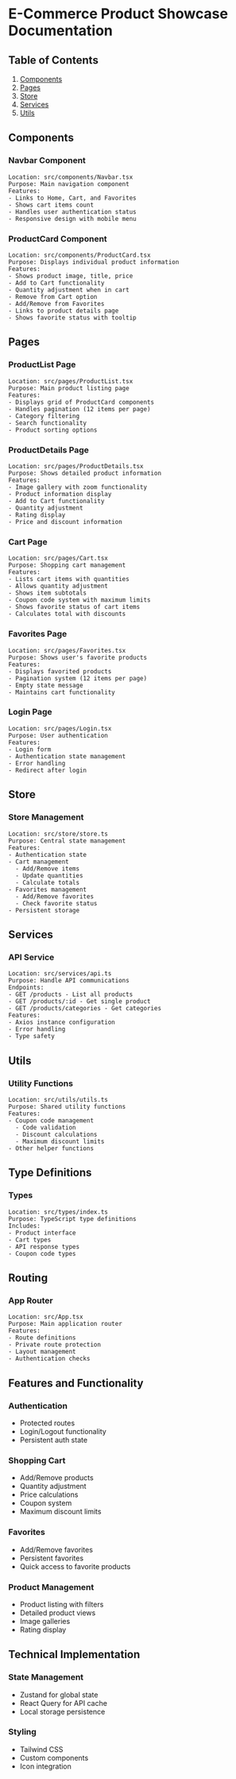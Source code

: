 # E-Commerce Product Showcase Documentation

## Table of Contents
1. [Components](#components)
2. [Pages](#pages)
3. [Store](#store)
4. [Services](#services)
5. [Utils](#utils)

## Components

### Navbar Component
```tsx
Location: src/components/Navbar.tsx
Purpose: Main navigation component
Features:
- Links to Home, Cart, and Favorites
- Shows cart items count
- Handles user authentication status
- Responsive design with mobile menu
```

### ProductCard Component
```tsx
Location: src/components/ProductCard.tsx
Purpose: Displays individual product information
Features:
- Shows product image, title, price
- Add to Cart functionality
- Quantity adjustment when in cart
- Remove from Cart option
- Add/Remove from Favorites
- Links to product details page
- Shows favorite status with tooltip
```

## Pages

### ProductList Page
```tsx
Location: src/pages/ProductList.tsx
Purpose: Main product listing page
Features:
- Displays grid of ProductCard components
- Handles pagination (12 items per page)
- Category filtering
- Search functionality
- Product sorting options
```

### ProductDetails Page
```tsx
Location: src/pages/ProductDetails.tsx
Purpose: Shows detailed product information
Features:
- Image gallery with zoom functionality
- Product information display
- Add to Cart functionality
- Quantity adjustment
- Rating display
- Price and discount information
```

### Cart Page
```tsx
Location: src/pages/Cart.tsx
Purpose: Shopping cart management
Features:
- Lists cart items with quantities
- Allows quantity adjustment
- Shows item subtotals
- Coupon code system with maximum limits
- Shows favorite status of cart items
- Calculates total with discounts
```

### Favorites Page
```tsx
Location: src/pages/Favorites.tsx
Purpose: Shows user's favorite products
Features:
- Displays favorited products
- Pagination system (12 items per page)
- Empty state message
- Maintains cart functionality
```

### Login Page
```tsx
Location: src/pages/Login.tsx
Purpose: User authentication
Features:
- Login form
- Authentication state management
- Error handling
- Redirect after login
```

## Store

### Store Management
```tsx
Location: src/store/store.ts
Purpose: Central state management
Features:
- Authentication state
- Cart management
  - Add/Remove items
  - Update quantities
  - Calculate totals
- Favorites management
  - Add/Remove favorites
  - Check favorite status
- Persistent storage
```

## Services

### API Service
```tsx
Location: src/services/api.ts
Purpose: Handle API communications
Endpoints:
- GET /products - List all products
- GET /products/:id - Get single product
- GET /products/categories - Get categories
Features:
- Axios instance configuration
- Error handling
- Type safety
```

## Utils

### Utility Functions
```tsx
Location: src/utils/utils.ts
Purpose: Shared utility functions
Features:
- Coupon code management
  - Code validation
  - Discount calculations
  - Maximum discount limits
- Other helper functions
```

## Type Definitions

### Types
```tsx
Location: src/types/index.ts
Purpose: TypeScript type definitions
Includes:
- Product interface
- Cart types
- API response types
- Coupon code types
```

## Routing

### App Router
```tsx
Location: src/App.tsx
Purpose: Main application router
Features:
- Route definitions
- Private route protection
- Layout management
- Authentication checks
```

## Features and Functionality

### Authentication
- Protected routes
- Login/Logout functionality
- Persistent auth state

### Shopping Cart
- Add/Remove products
- Quantity adjustment
- Price calculations
- Coupon system
- Maximum discount limits

### Favorites
- Add/Remove favorites
- Persistent favorites
- Quick access to favorite products

### Product Management
- Product listing with filters
- Detailed product views
- Image galleries
- Rating display

## Technical Implementation

### State Management
- Zustand for global state
- React Query for API cache
- Local storage persistence

### Styling
- Tailwind CSS
- Custom components
- Icon integration